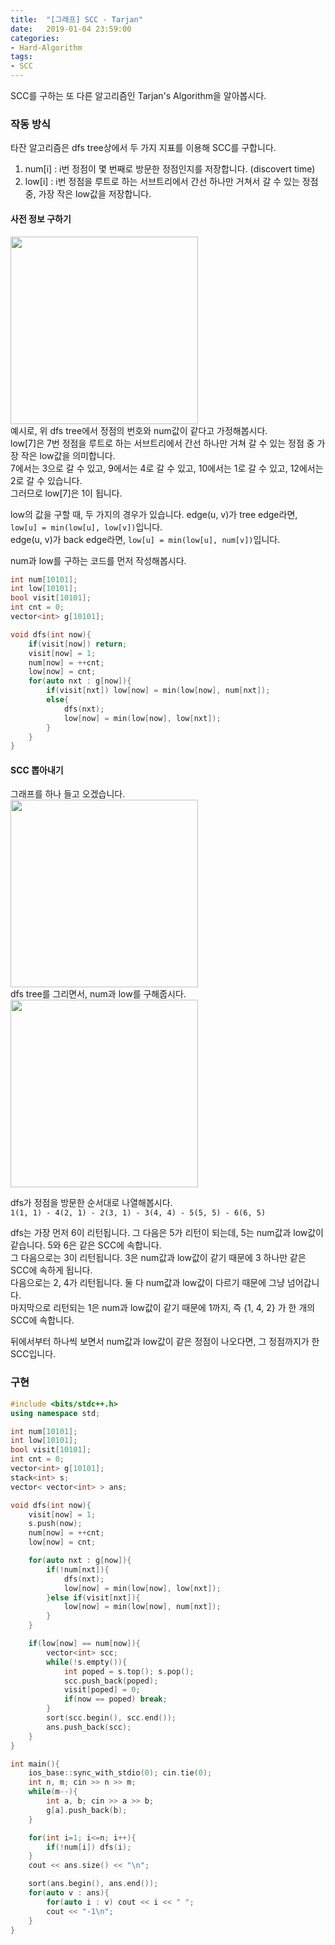 ```yaml
---
title:  "[그래프] SCC - Tarjan"
date:   2019-01-04 23:59:00
categories:
- Hard-Algorithm
tags:
- SCC
---
```


SCC를 구하는 또 다른 알고리즘인 Tarjan's Algorithm을 알아봅시다.

### 작동 방식
타잔 알고리즘은 dfs tree상에서 두 가지 지표를 이용해 SCC를 구합니다.
1. num[i] : i번 정점이 몇 번째로 방문한 정점인지를 저장합니다. (discovert time)
2. low[i] : i번 정점을 루트로 하는 서브트리에서 간선 하나만 거쳐서 갈 수 있는 정점 중, 가장 작은 low값을 저장합니다.

#### 사전 정보 구하기
<img src = "https://i.imgur.com/mnSAows.png" width = "300px"><br>
예시로, 위 dfs tree에서 정점의 번호와 num값이 같다고 가정해봅시다.<br>
low[7]은 7번 정점을 루트로 하는 서브트리에서 간선 하나만 거쳐 갈 수 있는 정점 중 가장 작은 low값을 의미합니다.<br>
7에서는 3으로 갈 수 있고, 9에서는 4로 갈 수 있고, 10에서는 1로 갈 수 있고, 12에서는 2로 갈 수 있습니다.<br>
그러므로 low[7]은 1이 됩니다.

low의 값을 구할 때, 두 가지의 경우가 있습니다.
edge(u, v)가 tree edge라면, `low[u] = min(low[u], low[v])`입니다.<br>
edge(u, v)가 back edge라면, `low[u] = min(low[u], num[v])`입니다.

num과 low를 구하는 코드를 먼저 작성해봅시다.
```cpp
int num[10101];
int low[10101];
bool visit[10101];
int cnt = 0;
vector<int> g[10101];

void dfs(int now){
	if(visit[now]) return;
	visit[now] = 1;
	num[now] = ++cnt;
	low[now] = cnt;
	for(auto nxt : g[now]){
		if(visit[nxt]) low[now] = min(low[now], num[nxt]);
		else{
			dfs(nxt);
			low[now] = min(low[now], low[nxt]);
		}
	}
}
```

#### SCC 뽑아내기
그래프를 하나 들고 오겠습니다.<br>
<img src = "https://i.imgur.com/Wt5o5tb.png" width = "300px"><br>
dfs tree를 그리면서, num과 low를 구해줍시다.<br>
<img src = "https://i.imgur.com/hl3TJ7K.png" width = "300px">

dfs가 정점을 방문한 순서대로 나열해봅시다.<br>
`1(1, 1) - 4(2, 1) - 2(3, 1) - 3(4, 4) - 5(5, 5) - 6(6, 5)`

dfs는 가장 먼저 6이 리턴됩니다. 그 다음은 5가 리턴이 되는데, 5는 num값과 low값이 같습니다. 5와 6은 같은 SCC에 속합니다.<br>
그 다음으로는 3이 리턴됩니다. 3은 num값과 low값이 같기 때문에 3 하나만 같은 SCC에 속하게 됩니다.<br>
다음으로는 2, 4가 리턴됩니다. 둘 다 num값과 low값이 다르기 때문에 그냥 넘어갑니다.<br>
마지막으로 리턴되는 1은 num과 low값이 같기 때문에 1까지, 즉 {1, 4, 2} 가 한 개의 SCC에 속합니다.

뒤에서부터 하나씩 보면서 num값과 low값이 같은 정점이 나오다면, 그 정점까지가 한 SCC입니다.

### 구현
```cpp
#include <bits/stdc++.h>
using namespace std;

int num[10101];
int low[10101];
bool visit[10101];
int cnt = 0;
vector<int> g[10101];
stack<int> s;
vector< vector<int> > ans;

void dfs(int now){
	visit[now] = 1;
	s.push(now);
	num[now] = ++cnt;
	low[now] = cnt;

	for(auto nxt : g[now]){
		if(!num[nxt]){
			dfs(nxt);
			low[now] = min(low[now], low[nxt]);
		}else if(visit[nxt]){
			low[now] = min(low[now], num[nxt]);
		}
	}

	if(low[now] == num[now]){
		vector<int> scc;
		while(!s.empty()){
			int poped = s.top(); s.pop();
			scc.push_back(poped);
			visit[poped] = 0;
			if(now == poped) break;
		}
		sort(scc.begin(), scc.end());
		ans.push_back(scc);
	}
}

int main(){
	ios_base::sync_with_stdio(0); cin.tie(0);
	int n, m; cin >> n >> m;
	while(m--){
		int a, b; cin >> a >> b;
		g[a].push_back(b);
	}

	for(int i=1; i<=n; i++){
		if(!num[i]) dfs(i);
	}
	cout << ans.size() << "\n";

	sort(ans.begin(), ans.end());
	for(auto v : ans){
		for(auto i : v) cout << i << " ";
		cout << "-1\n";
	}
}
```
